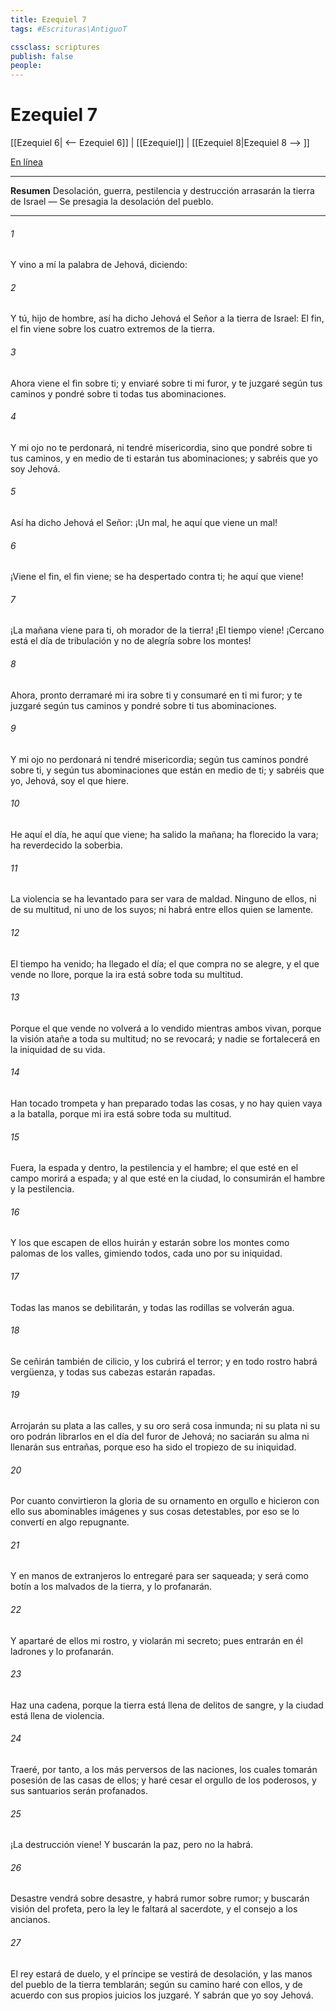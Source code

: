 ```yaml
---
title: Ezequiel 7
tags: #Escrituras\AntiguoT

cssclass: scriptures
publish: false
people:
---
```


# Ezequiel 7
[[Ezequiel 6| <-- Ezequiel 6]] | [[Ezequiel]] | [[Ezequiel 8|Ezequiel 8 --> ]]

[En línea](https://churchofjesuschrist.org/study/scriptures/ot/ezek/7?lang=spa)

---
__Resumen__
Desolación, guerra, pestilencia y destrucción arrasarán la tierra de Israel — Se presagia la desolación del pueblo.

---
###### 1 
Y vino a mí la palabra de Jehová, diciendo:

###### 2 
Y tú, hijo de hombre, así ha dicho Jehová el Señor a la tierra de Israel: El fin, el fin viene sobre los cuatro extremos de la tierra.

###### 3 
Ahora viene el fin sobre ti; y enviaré sobre ti mi furor, y te juzgaré según tus caminos y pondré sobre ti todas tus abominaciones.

###### 4 
Y mi ojo no te perdonará, ni tendré misericordia, sino que pondré sobre ti tus caminos, y en medio de ti estarán tus abominaciones; y sabréis que yo soy Jehová.

###### 5 
Así ha dicho Jehová el Señor: ¡Un mal, he aquí que viene un mal!

###### 6 
¡Viene el fin, el fin viene; se ha despertado contra ti; he aquí que viene!

###### 7 
¡La mañana viene para ti, oh morador de la tierra! ¡El tiempo viene! ¡Cercano está el día de tribulación y no de alegría sobre los montes!

###### 8 
Ahora, pronto derramaré mi ira sobre ti y consumaré en ti mi furor; y te juzgaré según tus caminos y pondré sobre ti tus abominaciones.

###### 9 
Y mi ojo no perdonará ni tendré misericordia; según tus caminos pondré sobre ti, y según tus abominaciones que están en medio de ti; y sabréis que yo, Jehová, soy el que hiere.

###### 10 
He aquí el día, he aquí que viene; ha salido la mañana; ha florecido la vara; ha reverdecido la soberbia.

###### 11 
La violencia se ha levantado para ser vara de maldad. Ninguno  de ellos, ni de su multitud, ni uno de los suyos; ni habrá entre ellos quien se lamente.

###### 12 
El tiempo ha venido; ha llegado el día; el que compra no se alegre, y el que vende no llore, porque la ira está sobre toda su multitud.

###### 13 
Porque el que vende no volverá a lo vendido mientras ambos vivan, porque la visión atañe a toda su multitud; no se revocará; y nadie se fortalecerá en la iniquidad de su vida.

###### 14 
Han tocado trompeta y han preparado todas las cosas, y no hay quien vaya a la batalla, porque mi ira está sobre toda su multitud.

###### 15 
Fuera, la espada y dentro, la pestilencia y el hambre; el que esté en el campo morirá a espada; y al que esté en la ciudad, lo consumirán el hambre y la pestilencia.

###### 16 
Y los que escapen de ellos huirán y estarán sobre los montes como palomas de los valles, gimiendo todos, cada uno por su iniquidad.

###### 17 
Todas las manos se debilitarán, y todas las rodillas se volverán  agua.

###### 18 
Se ceñirán también de cilicio, y los cubrirá el terror; y en todo rostro habrá vergüenza, y todas sus cabezas estarán rapadas.

###### 19 
Arrojarán su plata a las calles, y su oro será cosa inmunda; ni su plata ni su oro podrán librarlos en el día del furor de Jehová; no saciarán su alma ni llenarán sus entrañas, porque eso ha sido el tropiezo de su iniquidad.

###### 20 
Por cuanto convirtieron la gloria de su ornamento en orgullo e hicieron con ello sus abominables imágenes y sus cosas detestables, por eso se lo convertí en algo repugnante.

###### 21 
Y en manos de extranjeros lo entregaré para ser saqueada; y será como botín a los malvados de la tierra, y lo profanarán.

###### 22 
Y apartaré de ellos mi rostro, y violarán mi  secreto; pues entrarán en él ladrones y lo profanarán.

###### 23 
Haz una cadena, porque la tierra está llena de delitos de sangre, y la ciudad está llena de violencia.

###### 24 
Traeré, por tanto, a los más perversos de las naciones, los cuales tomarán posesión de las casas de ellos; y haré cesar el orgullo de los poderosos, y sus santuarios serán profanados.

###### 25 
¡La destrucción viene! Y buscarán la paz, pero no la habrá.

###### 26 
Desastre vendrá sobre desastre, y habrá rumor sobre rumor; y buscarán visión del profeta, pero la ley le faltará al sacerdote, y el consejo a los ancianos.

###### 27 
El rey estará de duelo, y el príncipe se vestirá de desolación, y las manos del pueblo de la tierra temblarán; según su camino haré con ellos, y de acuerdo con sus propios juicios los juzgaré. Y sabrán que yo soy Jehová.

